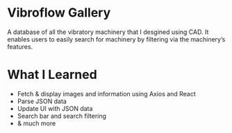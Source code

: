 # Vibroflow Gallery
A database of all the vibratory machinery that I desgined using CAD. It enables users to easily search for machinery by filtering via the machinery’s features.

# What I Learned
* Fetch & display images and information using Axios and React
* Parse JSON data
* Update UI with JSON data
* Search bar and search filtering
* & much more
